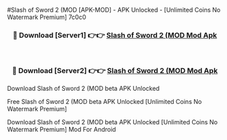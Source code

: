 #Slash of Sword 2 (MOD [APK-MOD] - APK Unlocked - [Unlimited Coins No Watermark Premium] 7c0c0



<div align="center">

<h3>🔴 Download [Server1] 👉👉 <a href="https://momento.my/?title=Slash_of_Sword_2_(MOD">Slash of Sword 2 (MOD Mod Apk</a></h3><br>

<h3>🔴 Download [Server2] 👉👉 <a href="https://momento.my/?title=Slash_of_Sword_2_(MOD">Slash of Sword 2 (MOD Mod Apk</a></h3>
</div>



Download Slash of Sword 2 (MOD beta APK Unlocked

Free Slash of Sword 2 (MOD beta APK Unlocked [Unlimited Coins No Watermark Premium]

Download Slash of Sword 2 (MOD beta APK Unlocked [Unlimited Coins No Watermark Premium] Mod For Android
